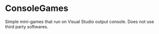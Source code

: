 # ConsoleGames
Simple mini-games that run on Visual Studio output console. Does not use third party softwares.
